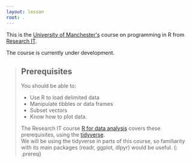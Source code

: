 ```yaml
---
layout: lesson
root: .
---
```


This is the [University of Manchester's](http://www.manchester.ac.uk) course on programming in R from [Research IT](http://www.itservices.manchester.ac.uk/research/).  

The course is currently under development. 

> ## Prerequisites
>
> You should be able to:
> * Use R to load delimited data
> * Manipulate tibbles or data frames
> * Subset vectors
> * Know how to plot data.
>
> The Research IT course [R for data analysis](https://uomresearchit.github.io/r-tidyverse-intro/) covers these prerequisites, using the [tidyverse](https://www.tidyverse.org).  
> We will be using the tidyverse in parts of this course, so familiarity with its main packages (readr, ggplot, dlpyr) would be useful.
{: .prereq}
